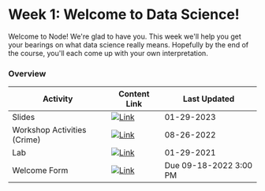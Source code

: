 # Week 1: Welcome to Data Science!

Welcome to Node! We're glad to have you. This week we'll help you get your bearings on what data science really means. Hopefully by the end of the course, you'll each come up with your own interpretation. 

### Overview
| **Activity**                   | Content Link    | Last Updated |
| ---------------                | --------------- | ----------   |
| Slides                         | [![Link](../tools/buttons/open-drive.svg)](https://docs.google.com/presentation/d/e/2PACX-1vR6UaFxr9rw9fj2p4TinrpfvvnPP4wqd4-zZ0c6aXsX6enfEQk1JdlBl9BBUWrtWOs5bF5UkVkqex_1/pub?start=false&loop=false&delayms=60000) | 01-29-2023 |
| Workshop Activities (Crime)| [![Link](../tools/buttons/open-markdown.svg)](workshop/README.md) | 08-26-2022 | 
| Lab                            | [![Link](../tools/buttons/open-markdown.svg)](../projects/project-1/README.md)  | 01-29-2021 |
| Welcome Form                   | [![Link](../tools/buttons/open-forms.svg)](https://forms.gle/rNWabuQsRDWTXhxB8) | Due 09-18-2022 3:00 PM |
